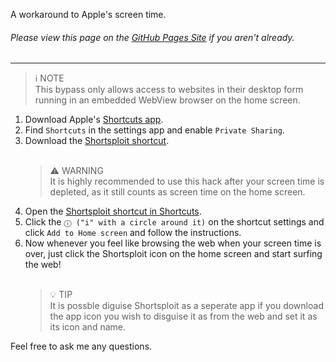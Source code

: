 <p>A workaround to Apple's screen time.</p>
<h6>Please view this page on the <a href="https://8nro.github.io/screen-time">GitHub Pages Site</a> if you aren't already.</h6>

<hr>

<blockquote>
ℹ️ NOTE<br>
This bypass only allows access to websites in their desktop form running in an embedded WebView browser on the home screen.
</blockquote>

<ol>
<li>Download Apple's <a href="https://apps.apple.com/us/app/shortcuts/id915249334">Shortcuts app</a>.</li>
<li>Find <code>Shortcuts</code> in the settings app and enable <code>Private Sharing</code>.</li>
<li>Download the <a href="https://www.icloud.com/shortcuts/132cccd52fa042f999a4dae4bfbb9d3d">Shortsploit shortcut</a>.</li>
<br>
<blockquote>
⚠️ WARNING<br>
It is highly recommended to use this hack after your screen time is depleted, as it still counts as screen time on the home screen.
</blockquote>
<li>Open the <a href="shortcuts://open-shortcut?name=Shortsploit">Shortsploit shortcut in Shortcuts</a>.</li>
<li>Click the <code>ⓘ ("i" with a circle around it)</code> on the shortcut settings and click <code>Add to Home screen</code> and follow the instructions.</li>
<li>Now whenever you feel like browsing the web when your screen time is over, just click the Shortsploit icon on the home screen and start surfing the web!</li>
<br>
<blockquote>
💡 TIP<br>
It is possble diguise Shortsploit as a seperate app if you download the app icon you wish to disguise it as from the web and set it as its icon and name.
</blockquote>
</ol>

<p>Feel free to ask me any questions.</p>
